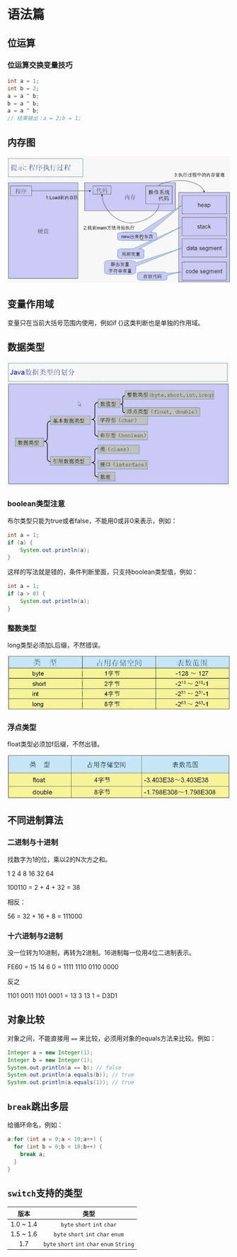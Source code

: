 # 语法篇



## 位运算

### 位运算交换变量技巧

```java
int a = 1;
int b = 2;
a = a ^ b;
b = a ^ b;
a = a ^ b;
// 结果输出：a = 2;b = 1;
```



## 内存图

![mem](./img/mem.png)



## 变量作用域

变量只在当前大括号范围内使用，例如if {}这类判断也是单独的作用域。

## 数据类型

![mem](./img/type.png)

### boolean类型注意

布尔类型只能为true或者false，不能用0或非0来表示，例如：

```java
int a = 1;
if (a) {
    System.out.println(a);
}
```

这样的写法就是错的，条件判断里面，只支持boolean类型值，例如：

```java
int a = 1;
if (a > 0) {
    System.out.println(a);
}
```



### 整数类型

long类型必须加L后缀，不然错误。

![mem](./img/int_type.png)



### 浮点类型

float类型必须加f后缀，不然出错。

![mem](./img/float.png)



## 不同进制算法

### 二进制与十进制

找数字为1的位，乘以2的N次方之和。

1 2 4 8 16 32 64

100110 = 2 + 4 + 32 = 38

相反：

56 = 32 + 16 + 8 = 111000

### 十六进制与2进制

没一位转为10进制，再转为2进制。16进制每一位用4位二进制表示。

FE60 = 15 14 6 0 = 1111 1110 0110 0000

反之

1101 0011 1101 0001 = 13 3 13 1 = D3D1



## 对象比较

对象之间，不能直接用 `==` 来比较，必须用对象的equals方法来比较。例如：

```java
Integer a = new Integer(1);
Integer b = new Integer(1);
System.out.println(a == b); // false
System.out.println(a.equals(b)); // true
System.out.println(a.equals(1)); // true
```



## `break`跳出多层

给循环命名，例如：

```java
a:for (int a = 0;a < 10;a++) {
  for (int b = 0;b < 10;b++) {
    break a;
  }
}
```



## `switch`支持的类型

|    版本     |                    类型                    |
| :-------: | :--------------------------------------: |
| 1.0 ~ 1.4 |       `byte` `short` `int` `char`        |
| 1.5 ~ 1.6 |    `byte` `short` `int` `char` `enum`    |
|    1.7    | `byte` `short` `int` `char` `enum` `String` |

